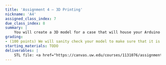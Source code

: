 ```yaml
---
title: 'Assignment 4 – 3D Printing'
nickname: 'A4'
assigned_class_index: 7
due_class_index: 8
summary: |
    You will create a 3D model for a case that will house your Arduino for Assignment 5. Assignment 5 will be like the gesture detector in Assignment 5, only that the data collection will happen on the Arduino. With that in mind, you will want to build something that will mount the Arduino on your hand, wrist, or arm. If you would are inspired to make something that would mount the Arduino somewhere else on your body (e.g., ankle, forehad), it is fine as long as you ask us ahead of time. You are only required to give us the STL file; we will deal with printing the object itself. Depending on resources, all prints may not be finished until Assignment 5 is due.
grading:
- (100 points) We will sanity check your model to make sure that it is feasible to print and reasonable in size. -5 for each minor mistake that requires a fix. -10 for each major mistake. -20 if the model cannot be printed.
starting_materials: TODO
deliverables: |
    STL file: <a href="https://canvas.uw.edu/courses/1131076/assignments/4143523" target="_blank">link</a>
---
```

